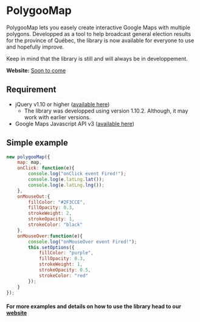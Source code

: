 PolygooMap
=========

PolygooMap lets you easely create interactive Google Maps with multiple polygons. Developped as a tool to help broadcast general election results for the province of Québec, the library is now available for everyone to use and hopefully improve.

Keep in mind that the library is still and will always be in developpement.

**Website:** [Soon to come](http://www.google.com)

Requirement
---------

* jQuery v1.10 or higher ([available here](https://developers.google.com/speed/libraries/devguide#jquery))
  * The library was developped using version 1.10.2. Although, it may work with earlier versions.
* Google Maps Javascript API v3 ([available here](https://developers.google.com/maps/documentation/javascript/))

Simple example
---------

```javascript
new polygooMap({
	map: map,
	onClick: function(e){
		console.log("onClick event Fired!");
		console.log(e.latLng.lat());
		console.log(e.latLng.lng());
	},
	onMouseOut:{
		fillColor: "#2F3CCE",
		fillOpacity: 0.3,
		strokeWeight: 2,
		strokeOpacity: 1,
		strokeColor: "black"
	},
	onMouseOver:function(e){
		console.log("onMouseOver event Fired!");
		this.setOptions({
			fillColor: "purple",
			fillOpacity: 0.3,
			strokeWeight: 1,
			strokeOpacity: 0.5,
			strokeColor: "red"
		});
	}
});
```

#### For more examples and details on how to use the library head to our [website](http://www.google.com)